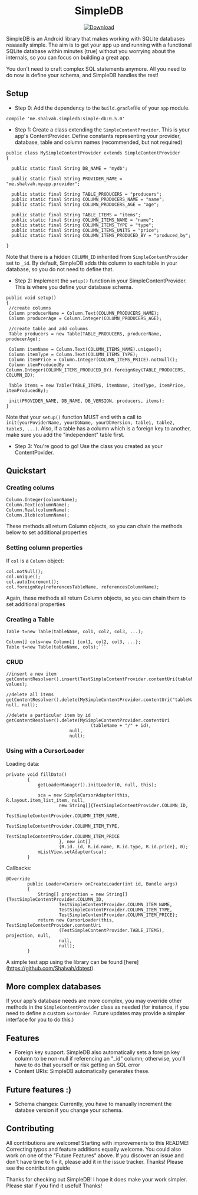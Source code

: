 <h1  align="center" >SimpleDB</h1>

<p align="center" ><a href="https://bintray.com/shalvah/maven/simple-db/_latestVersion" ><img src="https://api.bintray.com/packages/shalvah/maven/simple-db/images/download.svg" alt="Download"></a></p>

SimpleDB is an Android library that makes working with SQLite databases reaaaally simple. The aim is to get your app up and running with a functional SQLite database within minutes (true) without you worrying about the internals, so you can focus on building a great app.

You don't need to craft complex SQL statements anymore. All you need to do now is define your schema, and SimpleDB handles the rest!

## Setup
* Step 0: Add the dependency to the `build.gradle`file of your `app` module.
```
compile 'me.shalvah.simpledb:simple-db:0.5.0'
```
* Step 1: Create a class extending the `SimpleContentProvider`. This is your app's ContentProvider. Define constants representing your provider, database, table and column names (recommended, but not required)
```
public class MySimpleContentProvider extends SimpleContentProvider
{

  public static final String DB_NAME = "mydb";

  public static final String PROVIDER_NAME = "me.shalvah.myapp.provider";

  public static final String TABLE_PRODUCERS = "producers";
  public static final String COLUMN_PRODUCERS_NAME = "name";
  public static final String COLUMN_PRODUCERS_AGE = "age";

  public static final String TABLE_ITEMS = "items";
  public static final String COLUMN_ITEMS_NAME = "name";
  public static final String COLUMN_ITEMS_TYPE = "type";
  public static final String COLUMN_ITEMS_UNITS = "price";
  public static final String COLUMN_ITEMS_PRODUCED_BY = "produced_by";

}
```
Note that there is a hidden `COLUMN_ID` inherited from `SimpleContentProvider` set to `_id`. By default, SimpleDB adds this column to each table in your database, so you do not need to define that.

* Step 2: Implement the `setup()` function in your SimpleContentProvider. This is where you define your database schema.

```
public void setup()
{
 //create columns
 Column producerName = Column.Text(COLUMN_PRODUCERS_NAME);
 Column producerAge = Column.Integer(COLUMN_PRODUCERS_AGE);

 //create table and add columns
 Table producers = new Table(TABLE_PRODUCERS, producerName, producerAge);

 Column itemName = Column.Text(COLUMN_ITEMS_NAME).unique();
 Column itemType = Column.Text(COLUMN_ITEMS_TYPE);
 Column itemPrice = Column.Integer(COLUMN_ITEMS_PRICE).notNull();
 Column itemProducedBy = Column.Integer(COLUMN_ITEMS_PRODUCED_BY).foreignKey(TABLE_PRODUCERS, COLUMN_ID);

 Table items = new Table(TABLE_ITEMS, itemName, itemType, itemPrice, itemProducedBy);

 init(PROVIDER_NAME, DB_NAME, DB_VERSION, producers, items);
}
```
Note that your `setup()` function MUST end with a call to `init(yourPoviderName, yourDbName, yourDbVersion, table1, table2, table3, ...)`.
Also, if a table has a column which is a foreign key to another, make sure you add the "independent" table first.

* Step 3: You're good to go! Use the class you created as your ContentPovider.

## Quickstart
### Creating colums
```
Column.Integer(columnName);
Column.Text(columnName);
Column.Real(columnName);
Column.Blob(columnName);
```
These methods all return Column objects, so you can chain the methods below to set additional properties

### Setting column properties
If `col` is a `Column` object:
```
col.notNull();
col.unique();
col.autoIncrement();
col.foreignKey(referencesTableName, referencesColumnName);
```
Again, these methods all return Column objects, so you can chain them to set additional properties

### Creating a Table
```
Table t=new Table(tableName, col1, col2, col3, ...);

Column[] cols=new Column[] {col1, col2, col3, ...};
Table t=new Table(tableName, cols);```
```

### CRUD
```
//insert a new item
getContentResolver().insert(TestSimpleContentProvider.contentUri(tableName), values);

//delete all items
getContentResolver().delete(MySimpleContentProvider.contentUri("tableName"), null, null);

//delete a particular item by id
getContentResolver().delete(MySimpleContentProvider.contentUri
                                (tableName + "/" + id),
                        null,
                        null);
```

### Using with a CursorLoader
Loading data:
```
private void fillData()
        {
            getLoaderManager().initLoader(0, null, this);

            sca = new SimpleCursorAdapter(this, R.layout.item_list_item, null,
                    new String[]{TestSimpleContentProvider.COLUMN_ID,
                            TestSimpleContentProvider.COLUMN_ITEM_NAME,
                            TestSimpleContentProvider.COLUMN_ITEM_TYPE,
                            TestSimpleContentProvider.COLUMN_ITEM_PRICE
                    }, new int[]
                    {R.id._id, R.id.name, R.id.type, R.id.price}, 0);
            mListView.setAdapter(sca);
        }
```

Callbacks:
```
@Override
        public Loader<Cursor> onCreateLoader(int id, Bundle args)
        {
            String[] projection = new String[]{TestSimpleContentProvider.COLUMN_ID,
                    TestSimpleContentProvider.COLUMN_ITEM_NAME,
                    TestSimpleContentProvider.COLUMN_ITEM_TYPE,
                    TestSimpleContentProvider.COLUMN_ITEM_PRICE};
            return new CursorLoader(this, TestSimpleContentProvider.contentUri
                    (TestSimpleContentProvider.TABLE_ITEMS), projection, null,
                    null,
                    null);
        }
```

A simple test app using the library can be found [here] (https://github.com/Shalvah/dbtest).

## More complex databases
If your app's database needs are more complex, you may override other methods in the `SimpleContentProvider` class as needed (for instance, if you need to define a custom `sortOrder`. Future updates may provide a simpler interface for you to do this.)

## Features
* Foreign key support. SimpleDB also automatically sets a foreign key column to be non-null if referencing an "_id" column; otherwise, you'll have to do that yourself or risk getting an SQL error
* Content URIs: SimpleDB automatically generates these.

## Future features :)
* Schema changes: Currently, you have to manually increment the databse version if you change your schema.

## Contributing
All contributions are welcome! Starting with improvements to this README! Correcting typos and feature additions equally welcome. You could also work on one of the "Future Features" above.
If you discover an issue and don't have time to fix it, please add it in the issue tracker. Thanks!
Please see the contribution guide

Thanks for checking out SimpleDB! I hope it does make your work simpler.
Please star if you find it useful! Thanks!
